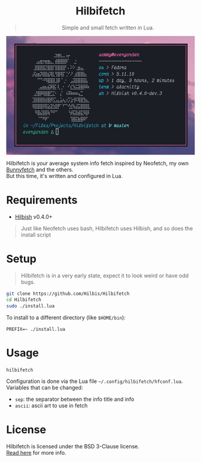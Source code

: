 <div align='center'>
<h1>Hilbifetch</h1>
<blockquote>Simple and small fetch written in Lua.</blockquote>
</div>

<img src='preview.png' align='center'>

Hilbifetch is your average system info fetch inspired by Neofetch, my own
[Bunnyfetch](https://github.com/Luvella/Bunnyfetch) and the others.  
But this time, it's written and configured in Lua.

# Requirements
- [Hilbish](https://github.com/Hilbis/Hilbish) v0.4.0+
> Just like Neofetch uses bash, Hilbifetch uses Hilbish,
and so does the install script

# Setup
> Hilbifetch is in a very early state, expect it to look weird or have odd bugs.
```sh
git clone https://github.com/Hilbis/Hilbifetch
cd Hilbifetch
sudo ./install.lua
```

To install to a different directory (like `$HOME/bin`):
```
PREFIX=~ ./install.lua
```

# Usage
`hilbifetch`  

Configuration is done via the Lua file `~/.config/hilbifetch/hfconf.lua`.  
Variables that can be changed:
- `sep`: the separator between the info title and info
- `ascii`: ascii art to use in fetch

# License
Hilbifetch is licensed under the BSD 3-Clause license.  
[Read here](LICENSE) for more info.

